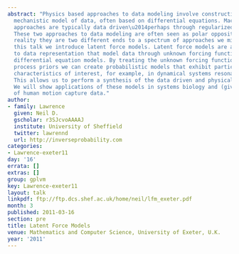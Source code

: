 ```yaml
---
abstract: "Physics based approaches to data modeling involve constructing an accurate
  mechanistic model of data, often based on differential equations. Machine learning
  approaches are typically data driven\u2014perhaps through regularized function approximation.
  These two approaches to data modeling are often seen as polar opposites, but in
  reality they are two different ends to a spectrum of approaches we might take. In
  this talk we introduce latent force models. Latent force models are a new approach
  to data representation that model data through unknown forcing functions that drive
  differential equation models. By treating the unknown forcing functions with Gaussian
  process priors we can create probabilistic models that exhibit particular physical
  characteristics of interest, for example, in dynamical systems resonance and inertia.
  This allows us to perform a synthesis of the data driven and physical modeling paradigms.
  We will show applications of these models in systems biology and (given time) modelling
  of human motion capture data."
author:
- family: Lawrence
  given: Neil D.
  gscholar: r3SJcvoAAAAJ
  institute: University of Sheffield
  twitter: lawrennd
  url: http://inverseprobability.com
categories:
- Lawrence-exeter11
day: '16'
errata: []
extras: []
group: gplvm
key: Lawrence-exeter11
layout: talk
linkpdf: ftp://ftp.dcs.shef.ac.uk/home/neil/lfm_exeter.pdf
month: 3
published: 2011-03-16
section: pre
title: Latent Force Models
venue: Mathematics and Computer Science, University of Exeter, U.K.
year: '2011'
---
```

